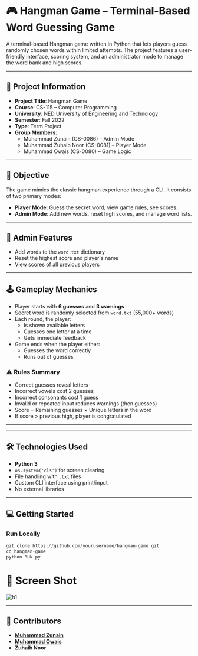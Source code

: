 
# 🎮 Hangman Game – Terminal-Based Word Guessing Game

A terminal-based Hangman game written in Python that lets players guess randomly chosen words within limited attempts. The project features a user-friendly interface, scoring system, and an administrator mode to manage the word bank and high scores.

---

## 📘 Project Information

- **Project Title**: Hangman Game
- **Course**: CS-115 – Computer Programming
- **University**: NED University of Engineering and Technology
- **Semester**: Fall 2022
- **Type**: Term Project
- **Group Members**:
  - Muhammad Zunain (CS-0086) – Admin Mode
  - Muhammad Zuhaib Noor (CS-0081) – Player Mode
  - Muhammad Owais (CS-0080) – Game Logic

---

## 🎯 Objective

The game mimics the classic hangman experience through a CLI. It consists of two primary modes:

- **Player Mode**: Guess the secret word, view game rules, see scores.
- **Admin Mode**: Add new words, reset high scores, and manage word lists.

---

## 🔐 Admin Features

- Add words to the `word.txt` dictionary
- Reset the highest score and player's name
- View scores of all previous players

---

## 🕹️ Gameplay Mechanics

- Player starts with **6 guesses** and **3 warnings**
- Secret word is randomly selected from `word.txt` (55,000+ words)
- Each round, the player:
  - Is shown available letters
  - Guesses one letter at a time
  - Gets immediate feedback
- Game ends when the player either:
  - Guesses the word correctly
  - Runs out of guesses

### ⚠️ Rules Summary

-  Correct guesses reveal letters
-  Incorrect vowels cost 2 guesses
-  Incorrect consonants cost 1 guess
-  Invalid or repeated input reduces warnings (then guesses)
-  Score = Remaining guesses × Unique letters in the word
-  If score > previous high, player is congratulated

---
---

## 🛠 Technologies Used

- **Python 3**
- `os.system('cls')` for screen clearing
- File handling with `.txt` files
- Custom CLI interface using print/input
- No external libraries

---

## 💻 Getting Started

### Run Locally

```python
git clone https://github.com/yourusername/hangman-game.git
cd hangman-game
python RUN.py
```


# 📸 Screen Shot

![h1](https://github.com/Muhammad-Zunain/Hangman-Game/assets/146370860/8be267af-0e22-4c8a-af32-816478d6ec68)

---
## 🤝 Contributors
- [**Muhammad Zunain**](https://github.com/Muhammad-Zunain)
- [**Muhammad Owais**](https://github.com/MuhammadOwais03)
- **Zuhaib Noor**


